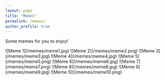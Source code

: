 ```yaml
---
layout: page
title: "Memes"
permalink: /memes/
author_profile: true
---
```


Some memes for you to enjoy!

<div class="memes-container">
  <div class="memes">
    ![Meme 1](/memes/meme1.jpg)
    ![Meme 2](/memes/meme2.png)
    ![Meme 3](/memes/meme3.jpg)
    ![Meme 4](/memes/meme4.jpg)
    ![Meme 5](/memes/meme5.png)
    ![Meme 6](/memes/meme6.jpg)
    ![Meme 7](/memes/meme7.png)
    ![Meme 8](/memes/meme8.jpg)
    ![Meme 9](/memes/meme9.jpg)
    ![Meme 10](/memes/meme10.png)
  </div>
</div>